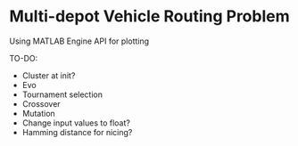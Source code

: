 # Multi-depot Vehicle Routing Problem

Using MATLAB Engine API for plotting

TO-DO:

- Cluster at init?
- Evo
- Tournament selection
- Crossover
- Mutation 
- Change input values to float?
- Hamming distance for nicing?
